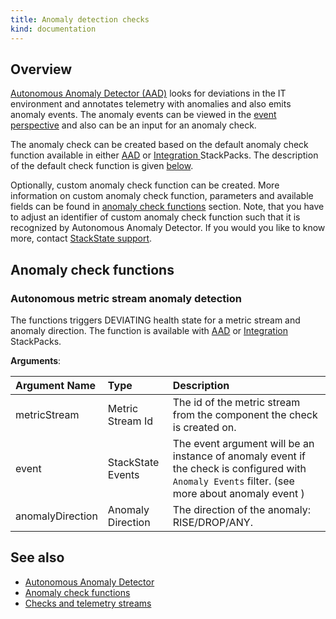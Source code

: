 ```yaml
---
title: Anomaly detection checks
kind: documentation
---
```


## Overview

[Autonomous Anomaly Detector (AAD)](../../stackpacks/add-ons/aad.md) looks for deviations in the IT environment and annotates telemetry with anomalies and also emits anomaly events. The anomaly events can be viewed in the [event perspective](../../use/views/events_perspective.md) and also can be an input for an anomaly check.

The anomaly check can be created based on the default anomaly check function available in either [AAD](../../stackpacks/add-ons/aad.md) or [Integration ](../../stackpacks/integrations/README.md) StackPacks. The description of the default check function is given [below](anomaly-detection-checks.md#autonomous-metric-stream-anomaly-detection).

Optionally, custom anomaly check function can be created. More information on custom anomaly check function, parameters and available fields can be found in [anomaly check functions](../../configure/telemetry/anomaly-check-functions.md) section. Note, that you have to adjust an identifier of custom anomaly check function such that it is recognized by Autonomous Anomaly Detector. If you would you like to know more, contact [StackState support](https://support.stackstate.com/hc/en-us).

## Anomaly check functions

### Autonomous metric stream anomaly detection

The functions triggers DEVIATING health state for a metric stream and anomaly direction. The function is available with [AAD](../../stackpacks/add-ons/aad.md) or  [Integration](../../stackpacks/integrations/README.md) StackPacks.

**Arguments**:

| Argument Name | Type | Description |
| :--- | :--- | :--- |
| metricStream | Metric Stream Id | The id of the metric stream from the component the check is created on. |
| event | StackState Events | The event argument will be an instance of anomaly event if the check is configured with `Anomaly Events` filter. (see more about anomaly event  ) |
| anomalyDirection | Anomaly Direction | The direction of the anomaly: RISE/DROP/ANY. |

## See also

* [Autonomous Anomaly Detector](../../stackpacks/add-ons/aad.md)
* [Anomaly check functions](../../configure/telemetry/anomaly-check-functions.md)
* [Checks and telemetry streams](checks_and_streams.md)
